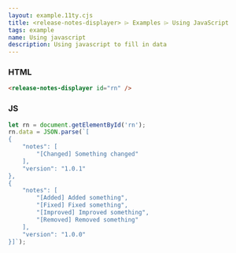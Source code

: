 ```yaml
---
layout: example.11ty.cjs
title: <release-notes-displayer> ⌲ Examples ⌲ Using JavaScript
tags: example
name: Using javascript
description: Using javascript to fill in data
---
```


<release-notes-displayer id="rn"></release-notes-displayer>
<script>
  var rn = document.getElementById('rn');
  rn.data = JSON.parse(`[
    {
        "notes": [
            "[Changed] Something changed"
        ],
        "version": "1.0.1"
    },
    {
        "notes": [
            "[Added] Added something",
            "[Fixed] Fixed something",
            "[Improved] Improved something",
            "[Removed] Removed something"
        ],
        "version": "1.0.0"
    }]`);
</script>


<h3>HTML</h3>

```html
<release-notes-displayer id="rn" />
```

<h3>JS</h3>

```javascript
let rn = document.getElementById('rn');
rn.data = JSON.parse(`[
{
    "notes": [
        "[Changed] Something changed"
    ],
    "version": "1.0.1"
},
{
    "notes": [
        "[Added] Added something",
        "[Fixed] Fixed something",
        "[Improved] Improved something",
        "[Removed] Removed something"
    ],
    "version": "1.0.0"
}]`);
```
